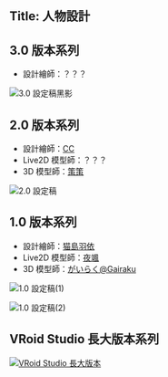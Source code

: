 Title: 人物設計
---
## 3.0 版本系列
- 設計繪師：？？？

![3.0 設定稿黑影](/images/design/design3_shadow.webp)

## 2.0 版本系列
- 設計繪師：[CC](https://twitter.com/etcelebi)
- Live2D 模型師：？？？
- 3D 模型師：[策策](https://twitter.com/COOKRICE6)

![2.0 設定稿](/images/design/design2.webp)

## 1.0 版本系列
- 設計繪師：[猫島羽依](https://twitter.com/NekosimaYui)
- Live2D 模型師：[夜颯](https://twitter.com/Yasa_661266)
- 3D 模型師：[がいらく@Gairaku](https://twitter.com/Gairaku_tw)

![1.0 設定稿(1)](/images/design/design1_1.webp)

![1.0 設定稿(2)](/images/design/design1_2.webp)

## VRoid Studio 長大版本系列
[![VRoid Studio 長大版本](/images/design/design0.webp)](https://hub.vroid.com/characters/2783771946836049819/models/8534510690833181994)

